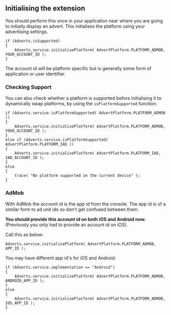 
## Initialising the extension

You should perform this once in your application near where you are going to initially 
display an advert. This initialises the platform using your advertising settings. 

```as3
if (Adverts.isSupported)
{
	Adverts.service.initialisePlatform( AdvertPlatform.PLATFORM_ADMOB, YOUR_ACCOUNT_ID );
}
```

The account id will be platform specific but is generally some form of application or user identifier.


### Checking Support

You can also check whether a platform is supported before initialising it to dynamically swap platforms, 
by using the `isPlatformSupported` function.

```as3
if (Adverts.service.isPlatformSupported( AdvertPlatform.PLATFORM_ADMOB ))
{
	Adverts.service.initialisePlatform( AdvertPlatform.PLATFORM_ADMOB, YOUR_ACCOUNT_ID );
}
else if (Adverts.service.isPlatformSupported( AdvertPlatform.PLATFORM_IAD ))
{
	Adverts.service.initialisePlatform( AdvertPlatform.PLATFORM_IAD, IAD_ACCOUNT_ID );
}
else
{
	trace( "No platform supported on the current device" );
}
```


### AdMob

With AdMob the account id is the app id from the console. The app id is of a similar form to ad unit ids 
so don't get confused between them.

**You should provide this account id on both iOS and Android now.** (Previously you only had to provide an account id on iOS). 

Call this as below:

```as3
Adverts.service.initialisePlatform( AdvertPlatform.PLATFORM_ADMOB, APP_ID );
```

You may have different app id's for iOS and Android:

```as3
if (Adverts.service.implementation == "Android")
{
	Adverts.service.initialisePlatform( AdvertPlatform.PLATFORM_ADMOB, ANDROID_APP_ID );
}
else 
{
	Adverts.service.initialisePlatform( AdvertPlatform.PLATFORM_ADMOB, IOS_APP_ID );
}
```
